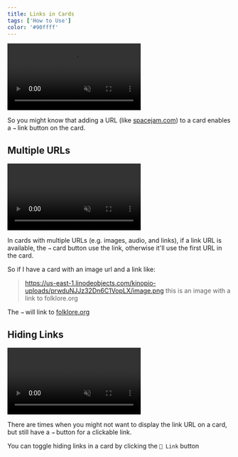 ```yaml
---
title: Links in Cards
tags: ['How to Use']
color: '#90ffff'
---
```


<video class="wide" autoplay loop muted playsinline>
  <source src="/assets/posts/add-url-to-card.mp4">
</video>

So you might know that adding a URL (like [spacejam.com](https://spacejam.com)) to a card enables a `→` link button on the card.

## Multiple URLs

<video class="wide" autoplay loop muted playsinline>
  <source src="/assets/posts/multiple-urls-in-card.mp4">
</video>

In cards with multiple URLs (e.g. images, audio, and links), if a link URL is available, the `→` card button use the link, otherwise it'll use the first URL in the card.

So if I have a card with an image url and a link like:

> https://us-east-1.linodeobjects.com/kinopio-uploads/prwduNJJz32Dn6C1VopLX/image.png
this is an image with a link to
folklore.org

The `→` will link to [folklore.org](folklore.org)


## Hiding Links

<video class="wide" autoplay loop muted playsinline>
  <source src="https://kinopio-updates.us-east-1.linodeobjects.com/hide-links-button.mp4">
</video>

There are times when you might not want to display the link URL on a card, but still have a `→` button for a clickable link.

You can toggle hiding links in a card by clicking the `👀 Link` button
